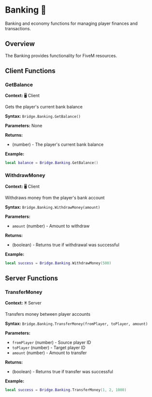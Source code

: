 # Banking 🏦

<!--META
nav: true
toc: true
description: Banking and economy functions for managing player finances and transactions.
-->

Banking and economy functions for managing player finances and transactions.

## Overview

The Banking provides functionality for FiveM resources.

## Client Functions

### GetBalance

<!--TOC: GetBalance-->

**Context:** 🖥️ Client

Gets the player's current bank balance

**Syntax:** `Bridge.Banking.GetBalance()`

**Parameters:** None

**Returns:**
- (number) - The player's current bank balance

**Example:**
```lua
local balance = Bridge.Banking.GetBalance()
```

### WithdrawMoney

<!--TOC: WithdrawMoney-->

**Context:** 🖥️ Client

Withdraws money from the player's bank account

**Syntax:** `Bridge.Banking.WithdrawMoney(amount)`

**Parameters:**
- `amount` (number) - Amount to withdraw

**Returns:**
- (boolean) - Returns true if withdrawal was successful

**Example:**
```lua
local success = Bridge.Banking.WithdrawMoney(500)
```

## Server Functions

### TransferMoney

<!--TOC: TransferMoney-->

**Context:** 🖲️ Server

Transfers money between player accounts

**Syntax:** `Bridge.Banking.TransferMoney(fromPlayer, toPlayer, amount)`

**Parameters:**
- `fromPlayer` (number) - Source player ID
- `toPlayer` (number) - Target player ID
- `amount` (number) - Amount to transfer

**Returns:**
- (boolean) - Returns true if transfer was successful

**Example:**
```lua
local success = Bridge.Banking.TransferMoney(1, 2, 1000)
```

